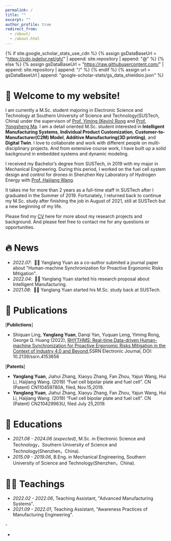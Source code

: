 ```yaml
---
permalink: /
title: ""
excerpt: ""
author_profile: true
redirect_from: 
  - /about/
  - /about.html
---
```


{% if site.google_scholar_stats_use_cdn %}
{% assign gsDataBaseUrl = "https://cdn.jsdelivr.net/gh/" | append: site.repository | append: "@" %}
{% else %}
{% assign gsDataBaseUrl = "https://raw.githubusercontent.com/" | append: site.repository | append: "/" %}
{% endif %}
{% assign url = gsDataBaseUrl | append: "google-scholar-stats/gs_data_shieldsio.json" %}

<span class='anchor' id='about-me'></span>
# 🎊 Welcome to my website!

I am currently a M.Sc. student majoring in Electronic Science and Technology at Southern University of Science and Technology(SUSTech, China) under the supervison of [Prof. Yiming (Kevin) Rong](https://faculty.sustech.edu.cn/rongym/en/) and [Prof. Yongsheng Ma](https://faculty.sustech.edu.cn/mays/en/). I am a detail oriented M.Sc. student interested in **Intelligent Manufacturing Systems**, **​Individual Product Customization**, **Customer-to-Manufacturer(C2M) Model**, **Additive Manufacturing(3D printing)**, and **Digital Twin**. I love to collaborate and work with different people on multi-disciplinary projects. And from extensive course work, I have built up a solid background in embedded systems and dynamic modeling. ​

I received my Bachelor’s degree from SUSTech, in 2019 with my major in Mechanical Engineering. During this period, I worked on the fuel cell system design and control for drones in Shenzhen Key Laboratory of Hydrogen Energy with [Prof. Haijiang Wang](https://faculty.sustech.edu.cn/wanghj/en/).

It takes me for more than 2 years as a full-time staff in SUSTech after I graduated in the Summer of 2019. Fortunately, I returned back to continue my M.Sc. study after finishing the job in August of 2021, still at SUSTech but a new beginning of my life.

Please find my [CV](./docs/CV.pdf) here for more about my research projects and background. And please feel free to contact me for any questions or opportunities.

# 🔥 News
- *2022.07*: &nbsp;🎉🎉 Yanglang Yuan as a co-author submited a journal paper about "Human-machine Synchronization for Proactive Ergonomic Risks Mitigation".
- *2022.04*: &nbsp;🎉🎉 Yanglang Yuan started his research proposal about Intelligent Manufacturing.
- *2021.08*: &nbsp;🎉🎉 Yanglang Yuan started his M.Sc. study back at SUSTech. 

# 📝 Publications

<!--
[Deep Residual Learning for Image Recognition](https://openaccess.thecvf.com/content_cvpr_2016/papers/He_Deep_Residual_Learning_CVPR_2016_paper.pdf)

**Kaiming He**, Xiangyu Zhang, Shaoqing Ren, Jian Sun

[**Project**](https://scholar.google.com/citations?view_op=view_citation&hl=zh-CN&user=DhtAFkwAAAAJ&citation_for_view=DhtAFkwAAAAJ:ALROH1vI_8AC) <strong><span class='show_paper_citations' data='DhtAFkwAAAAJ:ALROH1vI_8AC'></span></strong>
- Lorem ipsum dolor sit amet, consectetur adipiscing elit. Vivamus ornare aliquet ipsum, ac tempus justo dapibus sit amet. 
</div>
</div>

- [Lorem ipsum dolor sit amet, consectetur adipiscing elit. Vivamus ornare aliquet ipsum, ac tempus justo dapibus sit amet](https://github.com), A, B, C, **CVPR 2020**
-->
[**Publictions**]

- Shiquan Ling, **Yanglang Yuan**, Danqi Yan, Yuquan Leng, Yiming Rong, George Q. Huang (2022), [RHYTHMS: Real-time Data-driven Human-machine Synchronization for Proactive Ergonomic Risks Mitigation in the Context of Industry 4.0 and Beyond](http://dx.doi.org/10.2139/ssrn.4153658),SSRN Electronic Journal, DOI: 10.2139/ssrn.4153658

[**Patents**]

- **Yanglang Yuan**, Jiahui Zhang, Xiaoyu Zhang, Fan Zhou, Yajun Wang, Hui Li, Haijiang Wang. (2019) “Fuel cell bipolar plate and fuel cell”. CN (Patent) CN110459780A, filed, Nov.15,2019.
- **Yanglang Yuan**, Jiahui Zhang, Xiaoyu Zhang, Fan Zhou, Yajun Wang, Hui Li, Haijiang Wang. (2019) “Fuel cell bipolar plate and fuel cell”. CN (Patent) CN210429963U, filed July 25,2019.

# 📖 Educations
- *2021.08 - 2024.06 (expected)*, M.Sc. in Electronic Science and Technology，Southern University of Science and Technology(Shenzhen，China).
- *2015.09 - 2019.06*, B.Eng. in Mechanical Engineering, Southern University of Science and Technology(Shenzhen，China). 

# 👨‍🏫 Teachings
- *2022.02 - 2022.06*, Teaching Assistant, "Advanced Manufacturing Systems".
- *2021.09 - 2022.01*, Teaching Assistant, "Awareness Practices of Manufacturing Engineering".

<!-- # 🎖 Honors and Awards
- *2021.10* Lorem ipsum dolor sit amet, consectetur adipiscing elit. Vivamus ornare aliquet ipsum, ac tempus justo dapibus sit amet. 
- *2021.09* Lorem ipsum dolor sit amet, consectetur adipiscing elit. Vivamus ornare aliquet ipsum, ac tempus justo dapibus sit amet.  -->
<!--
<!-- # 💬 Invited Talks
- *2021.06*, Lorem ipsum dolor sit amet, consectetur adipiscing elit. Vivamus ornare aliquet ipsum, ac tempus justo dapibus sit amet. 
- *2021.03*, Lorem ipsum dolor sit amet, consectetur adipiscing elit. Vivamus ornare aliquet ipsum, ac tempus justo dapibus sit amet.  \| [\[video\]](https://github.com/) --> -

<!-- # 💻 Internships
- *2019.05 - 2020.02*, [Lorem](https://github.com/), China.  -->


<script type='text/javascript' id='clustrmaps' src='//cdn.clustrmaps.com/map_v2.js?cl=ffffff&w=350&t=n&d=5yN7xgh7YXtcmpBGBP7HvpnHkybRxO1Y2-2E8nI4Pg8'></script>

-
